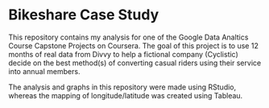 # Bikeshare Case Study

This repository contains my analysis for one of the Google Data Analtics Course Capstone Projects on Coursera.
The goal of this project is to use  12 months of real data from Divvy to help a fictional company (Cyclistic)
decide on the best method(s) of converting casual riders using their service into annual members.

The analysis and graphs in this repository were made using RStudio,  whereas the mapping of longitude/latitude 
was created using Tableau.
